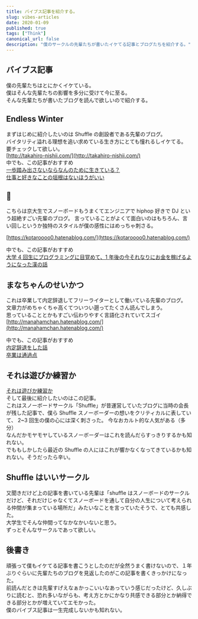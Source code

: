 ```yaml
---
title: バイブス記事を紹介する。
slug: vibes-articles
date: 2020-01-09
published: true
tags: ["Think"]
canonical_url: false
description: "僕のサークルの先輩たちが書いたイケてる記事とブログたちを紹介する。"
---
```


## バイブス記事

僕の先輩たちはとにかくイケている。  
僕はそんな先輩たちの影響を多分に受けて今に至る。  
そんな先輩たちが書いたブログを読んで欲しいので紹介する。

## Endless Winter

まずはじめに紹介したいのは Shuffle の創設者である先輩のブログ。  
バイタリティ溢れる理想を追い求めている生き方にとても憧れるしイケてる。  
要チェックして欲しい。  
[http://takahiro-nishii.com/](http://takahiro-nishii.com/)  
中でも、この記事がおすすめ  
[一歩踏み出さないならなんのために生きている？](http://takahiro-nishii.com/2017/06/07/firststep/)  
[仕事と好きなことの垣根はないほうがいい](http://takahiro-nishii.com/2017/10/18/breakinghabit/)

## 🍺

こちらは京大生でスノーボードもうまくてエンジニアで hiphop 好きで DJ という超絶すごい先輩のブログ。
言っていることがよくて面白いのはもちろん、言い回しというか独特のスタイルが僕の感性にはめっちゃ刺さる。

[https://kotaroooo0.hatenablog.com/](https://kotaroooo0.hatenablog.com/)

中でも、この記事がおすすめ  
[大学 4 回生にプログラミングに目覚めて、1 年後の今それなりにお金を稼げるようになった漢の話](https://kotaroooo0.hatenablog.com/)

## まなちゃんのせいかつ

これは卒業して内定辞退してフリーライターとして働いている先輩のブログ。  
文章力がめちゃくちゃ高くてついつい遡ってたくさん読んでしまう。  
思っていることとかもすごい伝わりやすく言語化されていてスゴイ  
[http://manahamchan.hatenablog.com/](http://manahamchan.hatenablog.com/)

中でも、この記事がおすすめ  
[内定辞退をした話](http://manahamchan.hatenablog.com/entry/2018/02/23/135253)  
[卒業は通過点](http://manahamchan.hatenablog.com/entry/2018/03/31/223033)

## それは遊びか練習か

[それは遊びか練習か](https://ameblo.jp/shuffle2015/entry-12106490772.html?frm_src=thumb_module)  
そして最後に紹介したいのはこの記事。  
これはスノーボードサークル「Shuffle」が昔運営していたブログに当時の会長が残した記事で、僕ら Shuffle スノーボーダーの想いをクリティカルに表していて、 2~3 回生の僕の心には深く刺さった。
今なおカルト的な人気がある（多分）  
なんだかモヤモヤしているスノーボーダーはこれを読んだらすっきりするかも知れない。  
でももしかしたら最近の Shuffle の人にはこれが響かなくなってきているかも知れない。そうだったら辛い。

## Shuffle はいいサークル

又聞きだけど上の記事を書いている先輩は「shuffle はスノーボードのサークルだけど、それだけじゃなくてスノーボードを通して自分の人生について考えられる仲間が集まっている場所だ」みたいなことを言っていたそうで、とても共感した。  
大学生でそんな仲間ってなかなかいないと思う。  
ずっとそんなサークルであって欲しい。

## 後書き

頑張って僕もイケてる記事を書こうとしたのだが全然うまく書けないので、１年ぶりぐらいに先輩たちのブログを見返したのがこの記事を書くきっかけになった。  
前読んだときは先輩すげえなぁかっこいいなあっていう感じだったけど、久しぶりに読むと、恐れ多いながらも、考え方とかにかなり共感できる部分とか納得できる部分とかが増えていてエモかった。  
僕のバイブス記事は一生完成しないかも知れない。
